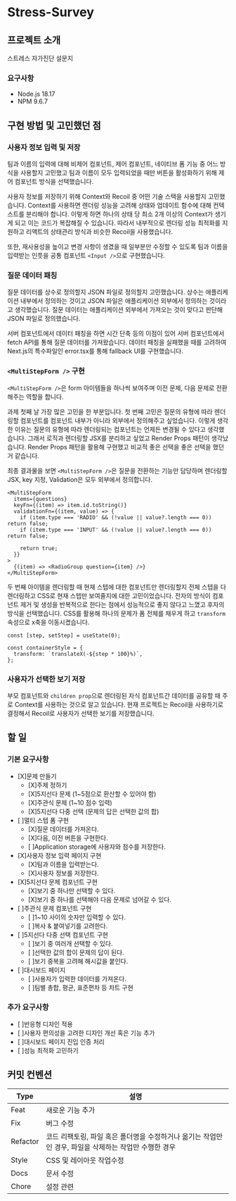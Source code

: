 # Stress-Survey

## 프로젝트 소개

스트레스 자가진단 설문지

### 요구사항

- Node.js 18.17
- NPM 9.6.7

## 구현 방법 및 고민했던 점

### 사용자 정보 입력 및 저장

팀과 이름의 입력에 대해 비제어 컴포넌트, 제어 컴포넌트, 네이티브 폼 기능 중 어느 방식을 사용할지 고민했고 팀과 이름이 모두 입력되었을 때만 버튼을 활성화하기 위해 제어 컴포넌트 방식을 선택했습니다.

사용자 정보를 저장하기 위해 Context와 Recoil 중 어떤 기술 스택을 사용할지 고민했습니다. Context를 사용하면 렌더링 성능을 고려해 상태와 업데이트 함수에 대해 컨텍스트를 분리해야 합니다. 이렇게 하면 하나의 상태 당 최소 2개 이상의 Context가 생기게 되고 이는 코드가 복잡해질 수 있습니다. 따라서 내부적으로 렌더링 성능 최적화를 지원하고 리액트의 상태관리 방식과 비슷한 Recoil을 사용했습니다.

또한, 재사용성을 높이고 변경 사항이 생겼을 때 일부분만 수정할 수 있도록 팀과 이름을 입력받는 인풋을 공통 컴포넌트 `<Input />`으로 구현했습니다.

### 질문 데이터 패칭

질문 데이터를 상수로 정의할지 JSON 파일로 정의할지 고민했습니다. 상수는 애플리케이션 내부에서 정의하는 것이고 JSON 파일은 애플리케이션 외부에서 정의하는 것이라고 생각했습니다. 질문 데이터는 애플리케이션 외부에서 가져오는 것이 맞다고 판단해 JSON 파일로 정의했습니다.

서버 컴포넌트에서 데이터 패칭을 하면 시간 단축 등의 이점이 있어 서버 컴포넌트에서 fetch API를 통해 질문 데이터를 가져왔습니다. 데이터 패칭을 실패했을 때를 고려하여 Next.js의 특수파일인 error.tsx를 통해 fallback UI를 구현했습니다.

### `<MultiStepForm />` 구현

`<MultiStepForm />`은 form 아이템들을 하나씩 보여주며 이전 문제, 다음 문제로 전환해주는 역할을 합니다.

과제 첫째 날 가장 많은 고민을 한 부분입니다. 첫 번째 고민은 질문의 유형에 따라 렌더링할 컴포넌트를 컴포넌트 내부가 아니라 외부에서 정의해주고 싶었습니다. 이렇게 생각한 이유는 질문의 유형에 따라 렌더링되는 컴포넌트는 언제든 변경될 수 있다고 생각했습니다. 그래서 로직과 렌더링할 JSX를 분리하고 싶었고 Render Props 패턴이 생각났습니다. Render Props 패턴을 활용해 구현했고 비교적 좋은 선택을 좋은 선택을 했던거 같습니다.

최종 결과물을 보면 `<MultiStepForm />`은 질문을 전환하는 기능만 담당하며 렌더링할 JSX, key 지정, Validation은 모두 외부에서 정의합니다.

```tsx
<MultiStepForm
  items={questions}
  keyFn={(item) => item.id.toString()}
  validationFn={(item, value) => {
    if (item.type === 'RADIO' && (!value || value?.length === 0)) return false;
    if (item.type === 'INPUT' && (!value || value?.length === 0)) return false;

    return true;
  }}
>
  {(item) => <RadioGroup question={item} />}
</MultiStepForm>
```

두 번째 아이템을 렌더링할 때 현재 스텝에 대한 컴포넌트만 렌더링할지 전체 스텝을 다 렌더링하고 CSS로 현재 스텝만 보여줄지에 대한 고민이었습니다. 전자의 방식이 컴포넌트 제거 및 생성을 반복적으로 한다는 점에서 성능적으로 좋지 않다고 느꼈고 후자의 방식을 선택했습니다. CSS를 활용해 하나의 문제가 폼 전체를 채우게 하고 `transform` 속성으로 x축을 이동시켰습니다.

```tsx
const [step, setStep] = useState(0);

const containerStyle = {
  transform: `translateX(-${step * 100}%)`,
};
```

### 사용자가 선택한 보기 저장

부모 컴포넌트와 `children prop`으로 렌더링된 자식 컴포넌트간 데이터를 공유할 때 주로 Context를 사용하는 것으로 알고 있습니다. 현재 프로젝트는 Recoil을 사용하기로 결정해서 Recoil로 사용자가 선택한 보기를 저장했습니다.

## 할 일

### 기본 요구사항

- [X]문제 만들기
  - [X]주제 정하기
  - [X]5지선다 문제 (1~5점으로 환산할 수 있어야 함)
  - [X]주관식 문제 (1~10 점수 입력)
  - [X]5지선다 다중 선택 (문제의 답은 선택한 값의 합)
- [ ]멀티 스텝 폼 구현
  - [X]질문 데이터를 가져온다.
  - [X]다음, 이전 버튼을 구현한다.
  - [ ]Application storage에 사용자와 점수를 저장한다.
- [X]사용자 정보 입력 페이지 구현
  - [X]팀과 이름을 입력받는다.
  - [X]사용자 정보를 저장한다.
- [X]5지선다 문제 컴포넌트 구현
  - [X]보기 중 하나만 선택할 수 있다.
  - [X]보기 중 하나를 선택해야 다음 문제로 넘어갈 수 있다.
- [ ]주관식 문제 컴포넌트 구현
  - [ ]1~10 사이의 숫자만 입력할 수 있다.
  - [ ]복사 & 붙여넣기를 고려한다.
- [ ]5지선다 다중 선택 컴포넌트 구현
  - [ ]보기 중 여러개 선택할 수 있다.
  - [ ]선택한 값의 합이 문제의 답이 된다.
  - [ ]보기 중복을 고려해 해시값을 붙인다.
- [ ]대시보드 페이지
  - [ ]사용자가 입력한 데이터를 가져온다.
  - [ ]팀별 총합, 평균, 표준편차 등 차트 구현

### 추가 요구사항

- [ ]반응형 디자인 적용
- [ ]사용자 편의성을 고려한 디자인 개선 혹은 기능 추가
- [ ]대시보드 페이지 진입 인증 처리
- [ ]성능 최적화 고민하기

## 커밋 컨벤션

| Type     | 설명                                                                                                  |
| -------- | ----------------------------------------------------------------------------------------------------- |
| Feat     | 새로운 기능 추가                                                                                      |
| Fix      | 버그 수정                                                                                             |
| Refactor | 코드 리팩토링, 파일 혹은 폴더명을 수정하거나 옮기는 작업만인 경우, 파일을 삭제하는 작업만 수행한 경우 |
| Style    | CSS 및 레이아웃 작업수정                                                                              |
| Docs     | 문서 수정                                                                                             |
| Chore    | 설정 관련                                                                                             |
